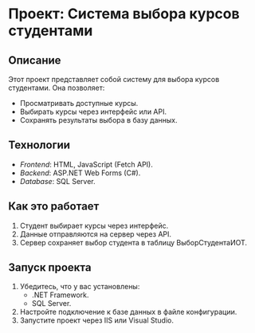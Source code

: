 # Проект: Система выбора курсов студентами

## Описание
Этот проект представляет собой систему для выбора курсов студентами. Она позволяет:
- Просматривать доступные курсы.
- Выбирать курсы через интерфейс или API.
- Сохранять результаты выбора в базу данных.

## Технологии
- *Frontend*: HTML, JavaScript (Fetch API).
- *Backend*: ASP.NET Web Forms (C#).
- *Database*: SQL Server.

## Как это работает
1. Студент выбирает курсы через интерфейс.
2. Данные отправляются на сервер через API.
3. Сервер сохраняет выбор студента в таблицу ВыборСтудентаИОТ.

## Запуск проекта
1. Убедитесь, что у вас установлены:
   - .NET Framework.
   - SQL Server.
2. Настройте подключение к базе данных в файле конфигурации.
3. Запустите проект через IIS или Visual Studio.
